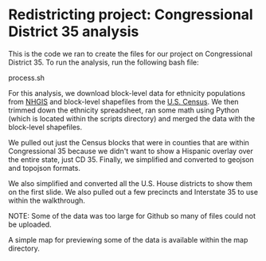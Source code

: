 # Redistricting project: Congressional District 35 analysis

This is the code we ran to create the files for our project on Congressional District 35. To run the analysis, run the following bash file:
  
  process.sh

For this analysis, we download block-level data for ethnicity populations from [NHGIS](https://www.nhgis.org/) and block-level shapefiles from the [U.S. Census](https://www.census.gov/cgi-bin/geo/shapefiles/index.php). We then trimmed down the ethnicity spreadsheet, ran some math using Python (which is located within the scripts directory) and merged the data with the block-level shapefiles.

We pulled out just the Census blocks that were in counties that are within Congressional 35 because we didn't want to show a Hispanic overlay over the entire state, just CD 35. Finally, we simplified and converted to geojson and topojson formats.

We also simplified and converted all the U.S. House districts to show them on the first slide. We also pulled out a few precincts and Interstate 35 to use within the walkthrough.

NOTE: Some of the data was too large for Github so many of files could not be uploaded.

A simple map for previewing some of the data is available within the map directory.



